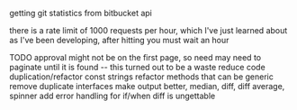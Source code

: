 getting git statistics from bitbucket api

there is a rate limit of 1000 requests per hour, which I've just learned about as I've been developing, after hitting you must wait an hour

TODO
approval might not be on the first page, so need may need to paginate until it is found -- this turned out to be a waste
reduce code duplication/refactor const strings
refactor methods that can be generic
remove duplicate interfaces
make output better, median, diff, diff average, spinner
add error handling for if/when diff is ungettable
